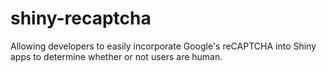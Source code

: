 # shiny-recaptcha
Allowing developers to easily incorporate Google's reCAPTCHA into Shiny apps to determine whether or not users are human.
